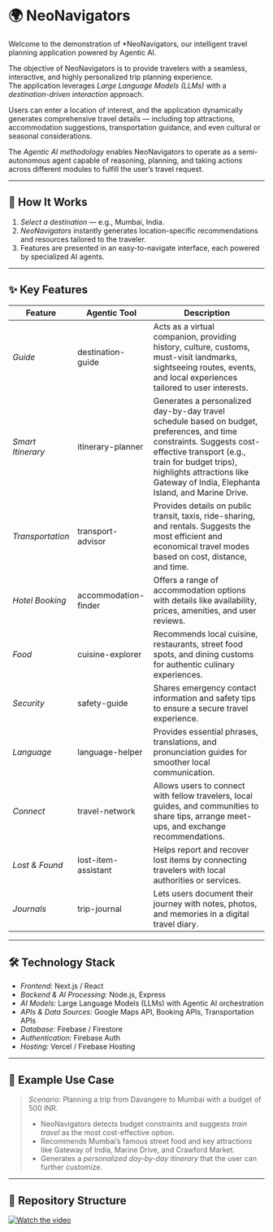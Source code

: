 # 🌍 NeoNavigators

Welcome to the demonstration of *NeoNavigators, our intelligent travel planning application powered by Agentic AI.

The objective of NeoNavigators is to provide travelers with a seamless, interactive, and highly personalized trip planning experience.  
The application leverages *Large Language Models (LLMs)* with a *destination-driven interaction* approach.  

Users can enter a location of interest, and the application dynamically generates comprehensive travel details — including top attractions, accommodation suggestions, transportation guidance, and even cultural or seasonal considerations.

The *Agentic AI methodology* enables NeoNavigators to operate as a semi-autonomous agent capable of reasoning, planning, and taking actions across different modules to fulfill the user’s travel request.

---

## 🚀 How It Works

1. *Select a destination* — e.g., Mumbai, India.  
2. *NeoNavigators* instantly generates location-specific recommendations and resources tailored to the traveler.  
3. Features are presented in an easy-to-navigate interface, each powered by specialized AI agents.

---

## ✨ Key Features

| Feature            | Agentic Tool        | Description |
|--------------------|--------------------|-------------|
| *Guide* | destination-guide | Acts as a virtual companion, providing history, culture, customs, must-visit landmarks, sightseeing routes, events, and local experiences tailored to user interests. |
| *Smart Itinerary* | itinerary-planner | Generates a personalized day-by-day travel schedule based on budget, preferences, and time constraints. Suggests cost-effective transport (e.g., train for budget trips), highlights attractions like Gateway of India, Elephanta Island, and Marine Drive. |
| *Transportation* | transport-advisor | Provides details on public transit, taxis, ride-sharing, and rentals. Suggests the most efficient and economical travel modes based on cost, distance, and time. |
| *Hotel Booking* | accommodation-finder | Offers a range of accommodation options with details like availability, prices, amenities, and user reviews. |
| *Food* | cuisine-explorer | Recommends local cuisine, restaurants, street food spots, and dining customs for authentic culinary experiences. |
| *Security* | safety-guide | Shares emergency contact information and safety tips to ensure a secure travel experience. |
| *Language* | language-helper | Provides essential phrases, translations, and pronunciation guides for smoother local communication. |
| *Connect* | travel-network | Allows users to connect with fellow travelers, local guides, and communities to share tips, arrange meet-ups, and exchange recommendations. |
| *Lost & Found* | lost-item-assistant | Helps report and recover lost items by connecting travelers with local authorities or services. |
| *Journals* | trip-journal | Lets users document their journey with notes, photos, and memories in a digital travel diary. |

---

## 🛠 Technology Stack

- *Frontend:* Next.js / React
- *Backend & AI Processing:* Node.js, Express
- *AI Models:* Large Language Models (LLMs) with Agentic AI orchestration
- *APIs & Data Sources:* Google Maps API, Booking APIs, Transportation APIs
- *Database:* Firebase / Firestore
- *Authentication:* Firebase Auth
- *Hosting:* Vercel / Firebase Hosting

---

## 📸 Example Use Case

> *Scenario:* Planning a trip from Davangere to Mumbai with a budget of 500 INR.  
> - NeoNavigators detects budget constraints and suggests *train travel* as the most cost-effective option.  
> - Recommends Mumbai’s famous street food and key attractions like Gateway of India, Marine Drive, and Crawford Market.  
> - Generates a *personalized day-by-day itinerary* that the user can further customize.

---

## 📂 Repository Structure

[![Watch the video](https://img.icons8.com/ios-filled/100/000000/neonavi.jpg)](https://github.com/Rakshith-Kn/NeoNavigators/blob/main/media/recording-2025-08-10-212309_d1LxuGuU.mp4)



